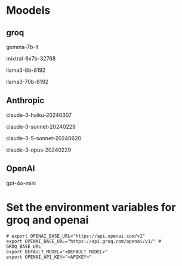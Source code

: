 # Moodels

## groq

gemma-7b-it

mixtral-8x7b-32768

llama3-8b-8192

llama3-70b-8192

## Anthropic

claude-3-haiku-20240307

claude-3-sonnet-20240229

claude-3-5-sonnet-20240620

claude-3-opus-20240229

## OpenAI

gpt-4o-mini

# Set the environment variables for groq and openai

```shell
# export OPENAI_BASE_URL="https://api.openai.com/v1"
export OPENAI_BASE_URL="https://api.groq.com/openai/v1/" # GROQ_BASE_URL
export DEFAULT_MODEL="<DEFAULT MODEL>"
export OPENAI_API_KEY="<APIKEY>"
```


